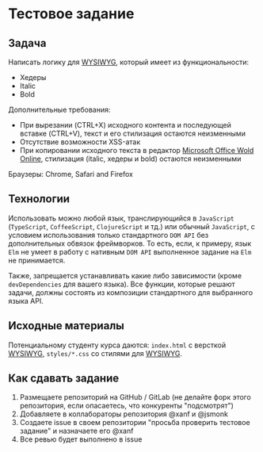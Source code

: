 # Тестовое задание

## Задача

Написать логику для [WYSIWYG](https://ru.wikipedia.org/wiki/WYSIWYG), который имеет из функциональности:

- Хедеры
- Italic
- Bold

Дополнительные требования:

- При вырезании (CTRL+X) исходного контента и последующей вставке (CTRL+V), текст и его стилизация остаются неизменными
- Отсутствие возможности XSS-атак
- При копировании исходного текста в редактор [Microsoft Office Wold Online](https://office.live.com/), стилизация (italic, хедеры и bold) остаются неизменными

Браузеры: Chrome, Safari and Firefox

## Технологии

Использовать можно любой язык, транслирующийся в `JavaScript` (`TypeScript`, `CoffeeScript`, `ClojureScript` и тд.) или обычный `JavaScript`, с условием использования только стандартного `DOM API` без дополнительных обвязок фреймворков. То есть,  если, к примеру, язык `Elm` не умеет в работу с нативным `DOM API`  выполненное задание на `Elm` не принимается. 

Также, запрещается устанавливать какие либо зависимости (кроме `devDependencies` для вашего языка). Все функции, которые решают задачи, должны состоять из композиции стандартного для выбранного языка API.

## Исходные материалы

Потенциальному студенту курса даются: `index.html` с версткой [WYSIWYG](https://ru.wikipedia.org/wiki/WYSIWYG), `styles/*.css` со стилями для [WYSIWYG](https://ru.wikipedia.org/wiki/WYSIWYG).

## Как сдавать задание

1. Размещаете репозиторий на GitHub / GitLab (не делайте форк этого репозитория, если опасаетесь, что конкуренты "подсмотрят")
2. Добавляете в коллабораторы репозитория @xanf и @jsmonk
3. Создаете issue в своем репозитории "просьба проверить тестовое задание" и назначаете его @xanf
4. Все ревью будет выполнено в issue